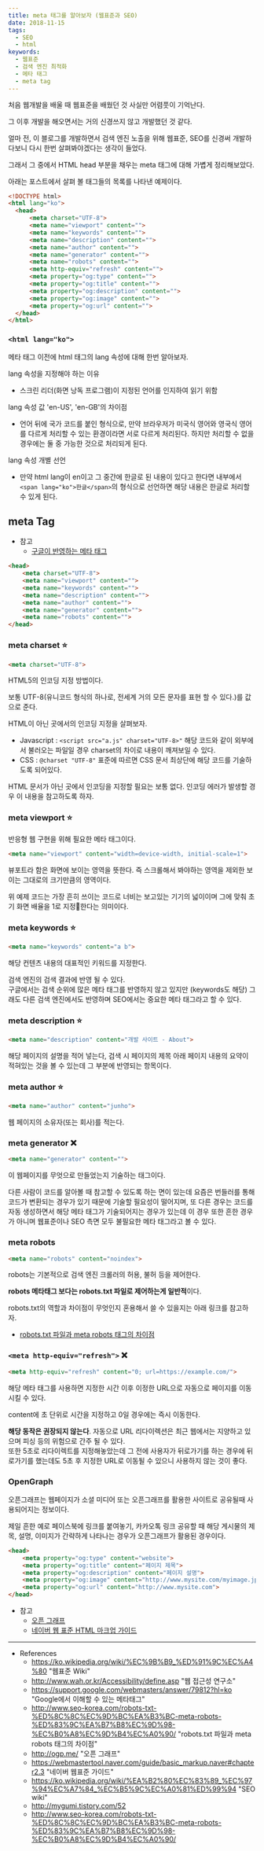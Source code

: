 ```yaml
---
title: meta 태그를 알아보자 (웹표준과 SEO)
date: 2018-11-15
tags:
  - SEO
  - html
keywords:
  - 웹표준
  - 검색 엔진 최적화
  - 메타 태그
  - meta tag
---
```


처음 웹개발을 배울 때 웹표준을 배웠던 것 사실만 어렴풋이 기억난다.

그 이후 개발을 해오면서는 거의 신경쓰지 않고 개발했던 것 같다.

얼마 전, 이 블로그를 개발하면서 검색 엔진 노출을 위해 웹표준, SEO를 신경써 개발하다보니 다시 한번 살펴봐야겠다는 생각이 들었다.

그래서 그 중에서 HTML head 부분을 채우는 meta 태그에 대해 가볍게 정리해보았다.

아래는 포스트에서 살펴 볼 태그들의 목록를 나타낸 예제이다.

```html
<!DOCTYPE html>
<html lang="ko">
  <head>
      <meta charset="UTF-8">
      <meta name="viewport" content="">
      <meta name="keywords" content="">
      <meta name="description" content="">
      <meta name="author" content="">
      <meta name="generator" content="">
      <meta name="robots" content="">
      <meta http-equiv="refresh" content="">
      <meta property="og:type" content="">
      <meta property="og:title" content="">
      <meta property="og:description" content="">
      <meta property="og:image" content="">
      <meta property="og:url" content="">
  </head>
</html>

```

### `<html lang="ko">`

메타 태그 이전에 html 태그의 lang 속성에 대해 한번 알아보자.

lang 속성을 지정해야 하는 이유

- 스크린 리더(화면 낭독 프로그램)이 지정된 언어를 인지하여 읽기 위함

lang 속성 값 'en-US', 'en-GB'의 차이점

- 언어 뒤에 국가 코드를 붙인 형식으로, 만약 브라우저가 미국식 영어와 영국식 영어를 다르게 처리할 수 있는 환경이라면 서로 다르게 처리된다. 하지만 처리할 수 없을 경우에는 둘 중 가능한 것으로 처리되게 된다.

lang 속성 개별 선언

- 만약 html lang이 en이고 그 중간에 한글로 된 내용이 있다고 한다면 내부에서 `<span lang="ko">한글</span>`의 형식으로 선언하면 해당 내용은 한글로 처리할 수 있게 된다.

## meta Tag

- 참고
  - [구글이 반영하는 메타 태그][3]

```html
<head>
    <meta charset="UTF-8">
    <meta name="viewport" content="">
    <meta name="keywords" content="">
    <meta name="description" content="">
    <meta name="author" content="">
    <meta name="generator" content="">
    <meta name="robots" content="">
</head>
```

### meta charset :star:

```html
<meta charset="UTF-8">
```

HTML5의 인코딩 지정 방법이다.

보통 UTF-8(유니코드 형식의 하나로, 전세계 거의 모든 문자를 표현 할 수 있다.)를 값으로 준다.

HTML이 아닌 곳에서의 인코딩 지정을 살펴보자.

- Javascript : `<script src="a.js" charset="UTF-8>"` 해당 코드와 같이 외부에서 불러오는 파일일 경우 charset의 차이로 내용이 깨져보일 수 있다.
- CSS : `@charset "UTF-8"` 표준에 따르면 CSS 문서 최상단에 해당 코드를 기술하도록 되어있다.

HTML 문서가 아닌 곳에서 인코딩을 지정할 필요는 보통 없다. 인코딩 에러가 발생할 경우 이 내용을 참고하도록 하자.

### meta viewport :star:

반응형 웹 구현을 위해 필요한 메타 태그이다.

```html
<meta name="viewport" content="width=device-width, initial-scale=1">
```

뷰포트라 함은 화면에 보이는 영역을 뜻한다. 즉 스크롤해서 봐야하는 영역을 제외한 보이는 그대로의 크기만큼의 영역이다.

위 예제 코드는 가장 흔히 쓰이는 코드로 너비는 보고있는 기기의 넓이이며 그에 맞춰 초기 화면 배율을 1로 지정한다는 의미이다.

### meta keywords :star:

```html
<meta name="keywords" content="a b">
```

해당 컨텐츠 내용의 대표적인 키워드를 지정한다.

검색 엔진의 검색 결과에 반영 될 수 있다.  
구글에서는 검색 순위에 많은 메타 태그를 반영하지 않고 있지만 (keywords도 해당) 그래도 다른 검색 엔진에서도 반영하며 SEO에서는 중요한 메타 태그라고 할 수 있다.


### meta description :star:

```html
<meta name="description" content="개발 사이트 - About">
```

해당 페이지의 설명을 적어 넣는다, 검색 시 페이지의 제목 아래 페이지 내용의 요약이 적혀있는 것을 볼 수 있는데 그 부분에 반영되는 항목이다.

### meta author :star:

```html
<meta name="author" content="junho">
```

웹 페이지의 소유자(또는 회사)를 적는다.

### meta generator :x:

```html
<meta name="generator" content="">
```

이 웹페이지를 무엇으로 만들었는지 기술하는 태그이다.

다른 사람이 코드를 알아볼 때 참고할 수 있도록 하는 면이 있는데 요즘은 번들러를 통해 코드가 변환되는 경우가 있기 때문에 기술할 필요성이 떨어지며, 또 다른 경우는 코드를 자동 생성하면서 해당 메타 태그가 기술되어지는 경우가 있는데 이 경우 또한 흔한 경우가 아니며 웹표준이나 SEO 측면 모두 불필요한 메타 태그라고 볼 수 있다.

### meta robots

```html
<meta name="robots" content="noindex">
```

robots는 기본적으로 검색 엔진 크롤러의 허용, 불허 등을 제어한다.

**robots 메타태그 보다는 robots.txt 파일로 제어하는게 일반적**이다.

robots.txt의 역할과 차이점이 무엇인지 혼용해서 쓸 수 있을지는 아래 링크를 참고하자.

- [robots.txt 파일과 meta robots 태그의 차이점][4]

### `<meta http-equiv="refresh">` :x:

```html
<meta http-equiv="refresh" content="0; url=https://example.com/">
```

해당 메타 태그를 사용하면 지정한 시간 이후 이정한 URL으로 자동으로 페이지를 이동시킬 수 있다.

content에 초 단위로 시간을 지정하고 0일 경우에는 즉시 이동한다.

**해당 동작은 권장되지 않는다**. 자동으로 URL 리다이렉션은 최근 웹에서는 지양하고 있으며 피싱 등의 위험으로 간주 될 수 있다.  
또한 5초로 리다이렉트를 지정해놓았는데 그 전에 사용자가 뒤로가기를 하는 경우에 뒤로가기를 했는데도 5초 후 지정한 URL로 이동될 수 있으니 사용하지 않는 것이 좋다.

### OpenGraph

오픈그래프는 웹페이지가 소셜 미디어 또는 오픈그래프를 활용한 사이트로 공유될때 사용되어지는 정보이다.

제일 흔한 예로 페이스북에 링크를 붙여놓기, 카카오톡 링크 공유할 때 해당 게시물의 제목, 설명, 이미지가 간략하게 나타나는 경우가 오픈그래프가 활용된 경우이다.

```html
<head>
    <meta property="og:type" content="website">
    <meta property="og:title" content="페이지 제목">
    <meta property="og:description" content="페이지 설명">
    <meta property="og:image" content="http://www.mysite.com/myimage.jpg">
    <meta property="og:url" content="http://www.mysite.com">
</head>
```

- 참고
  - [오픈 그래프][5]
  - [네이버 웹 표준 HTML 마크업 가이드][6]









---



- References
  - https://ko.wikipedia.org/wiki/%EC%9B%B9_%ED%91%9C%EC%A4%80 "웹표준 Wiki"
  - http://www.wah.or.kr/Accessibility/define.asp "웹 접근성 연구소"
  - https://support.google.com/webmasters/answer/79812?hl=ko "Google에서 이해할 수 있는 메타태그"
  - http://www.seo-korea.com/robots-txt-%ED%8C%8C%EC%9D%BC%EA%B3%BC-meta-robots-%ED%83%9C%EA%B7%B8%EC%9D%98-%EC%B0%A8%EC%9D%B4%EC%A0%90/ "robots.txt 파일과 meta robots 태그의 차이점"
  - http://ogp.me/ "오픈 그래프"
  - https://webmastertool.naver.com/guide/basic_markup.naver#chapter2.3 "네이버 웹표준 가이드"
  - https://ko.wikipedia.org/wiki/%EA%B2%80%EC%83%89_%EC%97%94%EC%A7%84_%EC%B5%9C%EC%A0%81%ED%99%94 "SEO wiki"
  - http://mygumi.tistory.com/52
  - http://www.seo-korea.com/robots-txt-%ED%8C%8C%EC%9D%BC%EA%B3%BC-meta-robots-%ED%83%9C%EA%B7%B8%EC%9D%98-%EC%B0%A8%EC%9D%B4%EC%A0%90/





[1]: https://ko.wikipedia.org/wiki/%EC%9B%B9_%ED%91%9C%EC%A4%80 "웹표준 Wiki"
[2]: http://www.wah.or.kr/Accessibility/define.asp "웹 접근성 연구소"
[3]: https://support.google.com/webmasters/answer/79812?hl=ko "Google에서 이해할 수 있는 메타태그"
[4]: http://www.seo-korea.com/robots-txt-%ED%8C%8C%EC%9D%BC%EA%B3%BC-meta-robots-%ED%83%9C%EA%B7%B8%EC%9D%98-%EC%B0%A8%EC%9D%B4%EC%A0%90/ "robots.txt 파일과 meta robots 태그의 차이점"
[5]: http://ogp.me/ "오픈 그래프"
[6]: https://webmastertool.naver.com/guide/basic_markup.naver#chapter2.3 "네이버 웹표준 가이드"
[7]: https://ko.wikipedia.org/wiki/%EA%B2%80%EC%83%89_%EC%97%94%EC%A7%84_%EC%B5%9C%EC%A0%81%ED%99%94 "SEO wiki"
